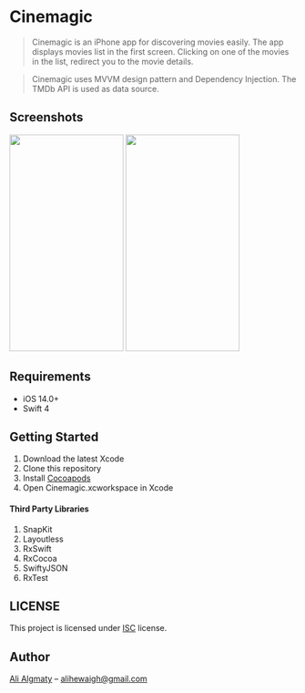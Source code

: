 # Cinemagic

> Cinemagic is an iPhone app for discovering movies easily. The app displays movies list in the first screen. Clicking on one of the movies in the list, redirect you to the movie details. 

> Cinemagic  uses MVVM design pattern and Dependency Injection.  The TMDb API is used as data source. 

## Screenshots

<img src="https://user-images.githubusercontent.com/28106385/96354666-b4c42d00-110b-11eb-8659-87adc86ced5b.png" width="200" height="380">
<img src="https://user-images.githubusercontent.com/28106385/96354699-171d2d80-110c-11eb-9c8f-57ac719de3cb.png" width="200" height="380">


## Requirements

- iOS 14.0+
- Swift 4

## Getting Started

1. Download the latest Xcode
2. Clone this repository
3. Install [Cocoapods](https://cocoapods.org)
4. Open Cinemagic.xcworkspace in Xcode


#### Third Party Libraries

1. SnapKit
2. Layoutless
3. RxSwift
4. RxCocoa
5. SwiftyJSON
6. RxTest

## LICENSE
This project is licensed under [ISC](https://opensource.org/licenses/ISC) license.

## Author


<a href="https://linkedin.com/in/alihewiagh37" target="_blank">Ali Algmaty</a> – alihewaigh@gmail.com
